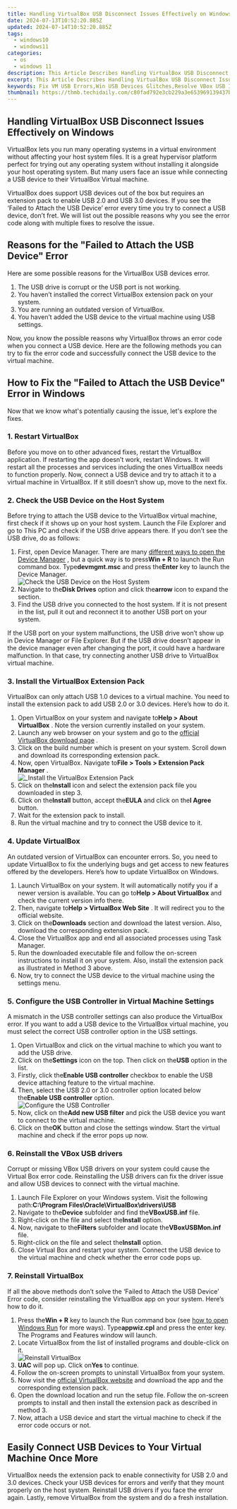 ```yaml
---
title: Handling VirtualBox USB Disconnect Issues Effectively on Windows
date: 2024-07-13T10:52:20.885Z
updated: 2024-07-14T10:52:20.885Z
tags:
  - windows10
  - windows11
categories:
  - os
  - windows 11
description: This Article Describes Handling VirtualBox USB Disconnect Issues Effectively on Windows
excerpt: This Article Describes Handling VirtualBox USB Disconnect Issues Effectively on Windows
keywords: Fix VM USB Errors,Win USB Devices Glitches,Resolve VBox USB Issue,Enhance VM Connectivity,Optimize Virtual USB,Tackle VM Disconnect Quickly,Improve VBox USB Performance
thumbnail: https://thmb.techidaily.com/c80fad792e3cb229a3e653969139437b39335328a63ecf71a877586d96fe497a.jpg
---
```


## Handling VirtualBox USB Disconnect Issues Effectively on Windows

 VirtualBox lets you run many operating systems in a virtual environment without affecting your host system files. It is a great hypervisor platform perfect for trying out any operating system without installing it alongside your host operating system. But many users face an issue while connecting a USB device to their VirtualBox Virtual machine.

 VirtualBox does support USB devices out of the box but requires an extension pack to enable USB 2.0 and USB 3.0 devices. If you see the ‘Failed to Attach the USB Device’ error every time you try to connect a USB device, don’t fret. We will list out the possible reasons why you see the error code along with multiple fixes to resolve the issue.

## Reasons for the "Failed to Attach the USB Device" Error

Here are some possible reasons for the VirtualBox USB devices error.

1. The USB drive is corrupt or the USB port is not working.
2. You haven’t installed the correct VirtualBox extension pack on your system.
3. You are running an outdated version of VirtualBox.
4. You haven’t added the USB device to the virtual machine using USB settings.

 Now, you know the possible reasons why VirtualBox throws an error code when you connect a USB device. Here are the following methods you can try to fix the error code and successfully connect the USB device to the virtual machine.

## How to Fix the "Failed to Attach the USB Device" Error in Windows

 Now that we know what's potentially causing the issue, let's explore the fixes.

### 1\. Restart VirtualBox

 Before you move on to other advanced fixes, restart the VirtualBox application. If restarting the app doesn’t work, restart Windows. It will restart all the processes and services including the ones VirtualBox needs to function properly. Now, connect a USB device and try to attach it to a virtual machine in VirtualBox. If it still doesn’t show up, move to the next fix.

### 2\. Check the USB Device on the Host System

 Before trying to attach the USB device to the VirtualBox virtual machine, first check if it shows up on your host system. Launch the File Explorer and go to This PC and check if the USB drive appears there. If you don’t see the USB drive, do as follows:

1. First, open Device Manager. There are many [different ways to open the Device Manager](https://www.makeuseof.com/windows-open-device-manager/) , but a quick way is to press**Win + R** to launch the Run command box. Type**devmgmt.msc** and press the**Enter** key to launch the Device Manager.  
![Check the USB Device on the Host System](https://static1.makeuseofimages.com/wordpress/wp-content/uploads/2022/11/Check-the-USB-Device-on-the-Host-System.jpg)
2. Navigate to the**Disk Drives** option and click the**arrow** icon to expand the section.
3. Find the USB drive you connected to the host system. If it is not present in the list, pull it out and reconnect it to another USB port on your system.

 If the USB port on your system malfunctions, the USB drive won’t show up in Device Manager or File Explorer. But if the USB drive doesn’t appear in the device manager even after changing the port, it could have a hardware malfunction. In that case, try connecting another USB drive to VirtualBox virtual machine.

### 3\. Install the VirtualBox Extension Pack

 VirtualBox can only attach USB 1.0 devices to a virtual machine. You need to install the extension pack to add USB 2.0 or 3.0 devices. Here’s how to do it.

1. Open VirtualBox on your system and navigate to**Help > About VirtualBox** . Note the version currently installed on your system.
2. Launch any web browser on your system and go to the [official VirtualBox download page](https://www.virtualbox.org/wiki/Downloads) .
3. Click on the build number which is present on your system. Scroll down and download its corresponding extension pack.
4. Now, open VirtualBox. Navigate to**File > Tools > Extension Pack Manager** .  
![_Install the VirtualBox Extension Pack](https://static1.makeuseofimages.com/wordpress/wp-content/uploads/2022/11/_Install-the-VirtualBox-Extension-Pack.jpg)
5. Click on the**Install** icon and select the extension pack file you downloaded in step 3.
6. Click on the**Install** button, accept the**EULA** and click on the**I Agree** button.
7. Wait for the extension pack to install.
8. Run the virtual machine and try to connect the USB device to it.

### 4\. Update VirtualBox

 An outdated version of VirtualBox can encounter errors. So, you need to update VirtualBox to fix the underlying bugs and get access to new features offered by the developers. Here’s how to update VirtualBox on Windows.

1. Launch VirtualBox on your system. It will automatically notify you if a newer version is available. You can go to**Help > About VirtualBox** and check the current version info there.
2. Then, navigate to**Help > VirtualBox Web Site** . It will redirect you to the official website.
3. Click on the**Downloads** section and download the latest version. Also, download the corresponding extension pack.
4. Close the VirtualBox app and end all associated processes using Task Manager.
5. Run the downloaded executable file and follow the on-screen instructions to install it on your system. Also, install the extension pack as illustrated in Method 3 above.
6. Now, try to connect the USB device to the virtual machine using the settings menu.

### 5\. Configure the USB Controller in Virtual Machine Settings

 A mismatch in the USB controller settings can also produce the VirtualBox error. If you want to add a USB device to the VirtualBox virtual machine, you must select the correct USB controller option in the USB settings.

1. Open VirtualBox and click on the virtual machine to which you want to add the USB drive.
2. Click on the**Settings** icon on the top. Then click on the**USB** option in the list.
3. Firstly, click the**Enable USB controller** checkbox to enable the USB device attaching feature to the virtual machine.
4. Then, select the USB 2.0 or 3.0 controller option located below the**Enable USB controller** option.  
![Configure the USB Controller](https://static1.makeuseofimages.com/wordpress/wp-content/uploads/2022/11/Configure-the-USB-Controller.jpg)
5. Now, click on the**Add new USB filter** and pick the USB device you want to connect to the virtual machine.
6. Click on the**OK** button and close the settings window. Start the virtual machine and check if the error pops up now.

### 6\. Reinstall the VBox USB drivers

 Corrupt or missing VBox USB drivers on your system could cause the Virtual Box error code. Reinstalling the USB drivers can fix the driver issue and allow USB devices to connect with the virtual machine.

1. Launch File Explorer on your Windows system. Visit the following path:**C:\\Program Files\\Oracle\\VirtualBox\\drivers\\USB**
2. Navigate to the**Device** subfolder and find the**VBoxUSB.inf** file.
3. Right-click on the file and select the**Install** option.
4. Now, navigate to the**Filters** subfolder and locate the**VBoxUSBMon.inf** file.
5. Right-click on the file and select the**Install** option.
6. Close Virtual Box and restart your system. Connect the USB device to the virtual machine and check whether the error code pops up.

### 7\. Reinstall VirtualBox

 If all the above methods don’t solve the ‘Failed to Attach the USB Device’ Error code, consider reinstalling the VirtualBox app on your system. Here’s how to do it.

1. Press the**Win + R** key to launch the Run command box (see [how to open Windows Run](https://www.makeuseof.com/windows-open-run-command-dialog-box/) for more ways). Type**appwiz.cpl** and press the enter key. The Programs and Features window will launch.
2. Locate VirtualBox from the list of installed programs and double-click on it.  
![Reinstall VirtualBox](https://static1.makeuseofimages.com/wordpress/wp-content/uploads/2022/11/Reinstall-VirtualBox.jpg)
3. **UAC** will pop up. Click on**Yes** to continue.
4. Follow the on-screen prompts to uninstall VirtualBox from your system.
5. Now visit the [official VirtualBox website](https://www.virtualbox.org/wiki/Downloads) and download the app and the corresponding extension pack.
6. Open the download location and run the setup file. Follow the on-screen prompts to install and then install the extension pack as described in method 3.
7. Now, attach a USB device and start the virtual machine to check if the error code occurs or not.

## Easily Connect USB Devices to Your Virtual Machine Once More

 VirtualBox needs the extension pack to enable connectivity for USB 2.0 and 3.0 devices. Check your USB devices for errors and verify that they mount properly on the host system. Reinstall USB drivers if you face the error again. Lastly, remove VirtualBox from the system and do a fresh installation.


<ins class="adsbygoogle"
     style="display:block"
     data-ad-format="autorelaxed"
     data-ad-client="ca-pub-7571918770474297"
     data-ad-slot="1223367746"></ins>



<ins class="adsbygoogle"
     style="display:block"
     data-ad-client="ca-pub-7571918770474297"
     data-ad-slot="8358498916"
     data-ad-format="auto"
     data-full-width-responsive="true"></ins>




